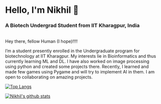 # Hello, I'm Nikhil  👋
### A Biotech Undergrad Student from IIT Kharagpur, India 
<br>
Hey there, fellow Human (I hope)!!!!

I’m a student presently enrolled in the Undergraduate program for biotechnology at IIT Kharagpur. 
My interests lie in Bioinformatics and thus currently learning ML and DL. I have also worked on image processing using python and created some projects there. Recently, I learned and made few games using Pygame and will try to implement AI in them. I am open to collaborating on amazing projects.


[![Top Langs](https://github-readme-stats.vercel.app/api/top-langs/?username=nikhilgiri29&layout=compact)](hhttps://github.com/NikhilGiri29?tab=repositories)

[![Nikhil's github stats](https://github-readme-stats.vercel.app/api?username=nikhilgiri29&show_icons=true&count_private=true)](https://github.com/NikhilGiri29?tab=repositories)
